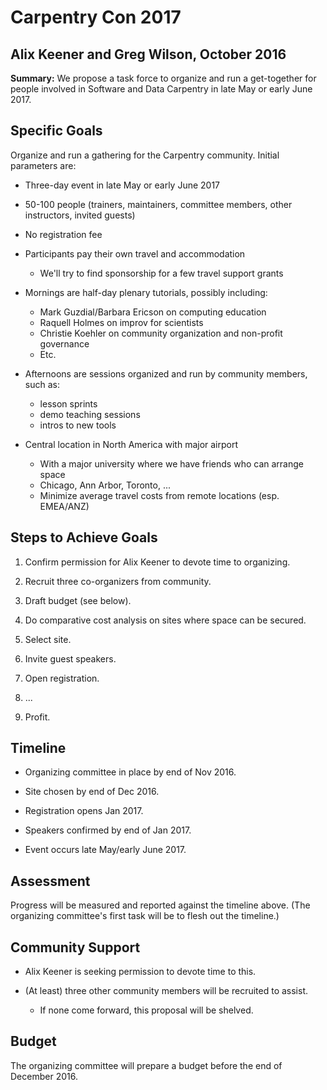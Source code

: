 ---
---
# Carpentry Con 2017

## Alix Keener and Greg Wilson, October 2016

**Summary:** We propose a task force to organize and run a
get-together for people involved in Software and Data Carpentry in
late May or early June 2017.

## Specific Goals

Organize and run a gathering for the Carpentry community.  Initial
parameters are:

*   Three-day event in late May or early June 2017

*   50-100 people (trainers, maintainers, committee members, other
    instructors, invited guests)

*   No registration fee

*   Participants pay their own travel and accommodation
    *   We'll try to find sponsorship for a few travel support grants

*   Mornings are half-day plenary tutorials, possibly including:
    *   Mark Guzdial/Barbara Ericson on computing education
    *   Raquell Holmes on improv for scientists
    *   Christie Koehler on community organization and non-profit governance
    *   Etc.

*   Afternoons are sessions organized and run by community members, such as:
    *   lesson sprints
    *   demo teaching sessions
    *   intros to new tools

*   Central location in North America with major airport
    *   With a major university where we have friends who can arrange space
    *   Chicago, Ann Arbor, Toronto, ...
    *   Minimize average travel costs from remote locations (esp. EMEA/ANZ)

## Steps to Achieve Goals

1.  Confirm permission for Alix Keener to devote time to organizing.

2.  Recruit three co-organizers from community.

3.  Draft budget (see below).

4.  Do comparative cost analysis on sites where space can be secured.

5.  Select site.

6.  Invite guest speakers.

7.  Open registration.

8.  ...

9.  Profit.

## Timeline

*   Organizing committee in place by end of Nov 2016.

*   Site chosen by end of Dec 2016.

*   Registration opens Jan 2017.

*   Speakers confirmed by end of Jan 2017.

*   Event occurs late May/early June 2017.

## Assessment

Progress will be measured and reported against the timeline above.
(The organizing committee's first task will be to flesh out the timeline.)

## Community Support

*   Alix Keener is seeking permission to devote time to this.

*   (At least) three other community members will be recruited to assist.
    *   If none come forward, this proposal will be shelved.

## Budget

The organizing committee will prepare a budget before the end of December 2016.
